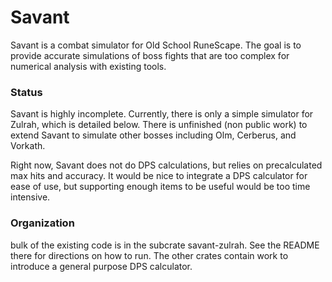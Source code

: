 # Savant
Savant is a combat simulator for Old School RuneScape. The goal is to provide
accurate simulations of boss fights that are too complex for numerical
analysis with existing tools.

### Status
Savant is highly incomplete. Currently, there is only a simple simulator for
Zulrah, which is detailed below. There is unfinished (non public work) to
extend Savant to simulate other bosses including Olm, Cerberus, and Vorkath.

Right now, Savant does not do DPS calculations, but relies on precalculated
max hits and accuracy. It would be nice to integrate a DPS calculator for
ease of use, but supporting enough items to be useful would be too time
intensive.

### Organization
bulk of the existing code is in the subcrate savant-zulrah. See the README there
for directions on how to run. The other crates contain work to introduce a
general purpose DPS calculator.
